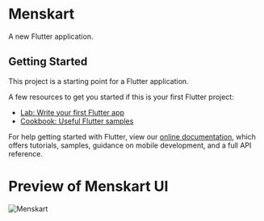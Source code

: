 # Menskart

A new Flutter application.

## Getting Started

This project is a starting point for a Flutter application.

A few resources to get you started if this is your first Flutter project:

- [Lab: Write your first Flutter app](https://flutter.dev/docs/get-started/codelab)
- [Cookbook: Useful Flutter samples](https://flutter.dev/docs/cookbook)

For help getting started with Flutter, view our
[online documentation](https://flutter.dev/docs), which offers tutorials,
samples, guidance on mobile development, and a full API reference.

# Preview of Menskart UI

![Menskart](https://user-images.githubusercontent.com/46986309/85951180-0d19c800-b97f-11ea-8f96-b335f1c80c52.jpeg)
